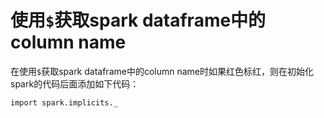 # 使用`$`获取spark dataframe中的column name


在使用`$`获取spark dataframe中的column name时如果红色标红，则在初始化spark的代码后面添加如下代码：

    import spark.implicits._